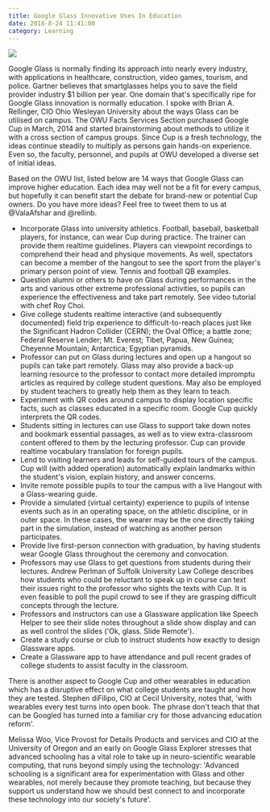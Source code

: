 ```yaml
---
title: Google Glass Innovative Uses In Education
date: 2018-8-24 11:41:00
category: Learning
---
```


![](/images/4.jpg)

Google Glass is normally finding its approach into nearly every industry, with applications in healthcare, construction, video games, tourism, and police. Gartner believes that smartglasses helps you to save the field provider industry $1 billion per year. One domain that's specifically ripe for Google Glass innovation is normally education. I spoke with Brian A. Rellinger, CIO Ohio Wesleyan University about the ways Glass can be utilised on campus. The OWU Facts Services Section purchased Google Cup in March, 2014 and started brainstorming about methods to utilize it with a cross section of campus groups. Since Cup is a fresh technology, the ideas continue steadily to multiply as persons gain hands-on experience. Even so, the faculty, personnel, and pupils at OWU developed a diverse set of initial ideas.

<!-- more -->

Based on the OWU list, listed below are 14 ways that Google Glass can improve higher education. Each idea may well not be a fit for every campus, but hopefully it can benefit start the debate for brand-new or potential Cup owners. Do you have more ideas? Feel free to tweet them to us at @ValaAfshar and @rellinb.

- Incorporate Glass into university athletics. Football, baseball, basketball players, for instance, can wear Cup during practice. The trainer can provide them realtime guidelines. Players can viewpoint recordings to comprehend their head and physique movements. As well, spectators can become a member of the hangout to see the sport from the player's primary person point of view. Tennis and football QB examples.
- Question alumni or others to have on Glass during performances in the arts and various other extreme professional activities, so pupils can experience the effectiveness and take part remotely. See video tutorial with chef Roy Choi.
- Give college students realtime interactive (and subsequently documented) field trip experience to difficult-to-reach places just like the Significant Hadron Collider (CERN); the Oval Office; a battle zone; Federal Reserve Lender; Mt. Everest; Tibet, Papua, New Guinea; Cheyenne Mountain; Antarctica; Egyptian pyramids.
- Professor can put on Glass during lectures and open up a hangout so pupils can take part remotely. Glass may also provide a back-up learning resource to the professor to contact more detailed impromptu articles as required by college student questions. May also be employed by student teachers to greatly help them as they learn to teach.
- Experiment with QR codes around campus to display location specific facts, such as classes educated in a specific room. Google Cup quickly interprets the QR codes.
- Students sitting in lectures can use Glass to support take down notes and bookmark essential passages, as well as to view extra-classroom content offered to them by the lecturing professor. Cup can provide realtime vocabulary translation for foreign pupils.
- Lend to visiting learners and leads for self-guided tours of the campus. Cup will (with added operation) automatically explain landmarks within the student's vision, explain history, and answer concerns.
- Invite remote possible pupils to tour the campus with a live Hangout with a Glass-wearing guide.
- Provide a simulated (virtual certainty) experience to pupils of intense events such as in an operating space, on the athletic discipline, or in outer space. In these cases, the wearer may be the one directly taking part in the simulation, instead of watching as another person participates.
- Provide live first-person connection with graduation, by having students wear Google Glass throughout the ceremony and convocation.
- Professors may use Glass to get questions from students during their lectures. Andrew Perlman of Suffolk University Law College describes how students who could be reluctant to speak up in course can text their issues right to the professor who sights the texts with Cup. It is even feasible to poll the pupil crowd to see if they are grasping difficult concepts through the lecture.
- Professors and instructors can use a Glassware application like Speech Helper to see their slide notes throughout a slide show display and can as well control the slides ('Ok, glass. Slide Remote').
- Create a study course or club to instruct students how exactly to design Glassware apps.
- Create a Glassware app to have attendance and pull recent grades of college students to assist faculty in the classroom.

There is another aspect to Google Cup and other wearables in education which has a disruptive effect on what college students are taught and how they are tested. Stephen diFilipo, CIO at Cecil University, notes that, 'with wearables every test turns into open book. The phrase don't teach that that can be Googled has turned into a familiar cry for those advancing education reform'.

Melissa Woo, Vice Provost for Details Products and services and CIO at the University of Oregon and an early on Google Glass Explorer stresses that advanced schooling has a vital role to take up in neuro-scientific wearable computing, that runs beyond simply using the technology: 'Advanced schooling is a significant area for experimentation with Glass and other wearables, not merely because they promote teaching, but because they support us understand how we should best connect to and incorporate these technology into our society's future'.